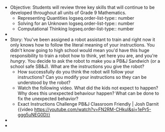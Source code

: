 - Objective:  Students will review three key skills that will continue to be developed throughout all units of Grade 9 Mathematics.
	- Representing Quantities
	  logseq.order-list-type:: number
	- Solving for an Unknown
	  logseq.order-list-type:: number
	- Computational Thinking
	  logseq.order-list-type:: number
-
- Story:  You've been assigned a robot assistant to train and right now it only knows how to follow the literal meaning of your instructions. You didn't know going to high school would mean you'd have this huge responsibility to train a robot how to think, yet here you are, and you're *hungry*. You decide to ask the robot to make you a PB&J Sandwich (or a school safe SB&J). What are the instructions you give the robot?
	- How successfully do you think the robot will follow your instructions? Can you modify your instructions so they can be understood by the robot?
	- Watch the following video. What did the kids not expect to happen? Why does this unexpected behaviour happen? What can be done to fix the unexpected behavior?
	- Exact Instructions Challenge PB&J Classroom Friendly | Josh Darnit {{video https://youtube.com/watch?v=FN2RM-CHkuI&si=1ePr5-ggg5uNEG0D}}
-
-